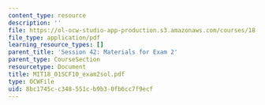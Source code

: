 ```yaml
---
content_type: resource
description: ''
file: https://ol-ocw-studio-app-production.s3.amazonaws.com/courses/18-01sc-single-variable-calculus-fall-2010/8bc1745cc348551cb9b30fb6cc7f9ecf_MIT18_01SCF10_exam2sol.pdf
file_type: application/pdf
learning_resource_types: []
parent_title: 'Session 42: Materials for Exam 2'
parent_type: CourseSection
resourcetype: Document
title: MIT18_01SCF10_exam2sol.pdf
type: OCWFile
uid: 8bc1745c-c348-551c-b9b3-0fb6cc7f9ecf
---
```

